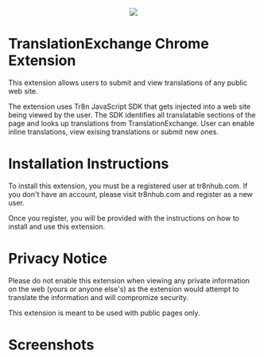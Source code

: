 <p align="center">
  <img src="https://raw.github.com/tr8n/tr8n/master/doc/screenshots/tr8nlogo.png">
</p>

TranslationExchange Chrome Extension
==================

This extension allows users to submit and view translations of any public web site. 

The extension uses Tr8n JavaScript SDK that gets injected into a web site being viewed by the user. The SDK identifies all translatable sections of the page and looks up translations from TranslationExchange. User can enable inline translations, view exising translations or submit new ones. 


Installation Instructions
==================

To install this extension, you must be a registered user at tr8nhub.com. If you don't have an account, please visit tr8nhub.com and register as a new user. 

Once you register, you will be provided with the instructions on how to install and use this extension.


Privacy Notice
==================

Please do not enable this extension when viewing any private information on the web (yours or anyone else's) as the extension would attempt to translate the information and will compromize security.

This extension is meant to be used with public pages only.


Screenshots
==================


